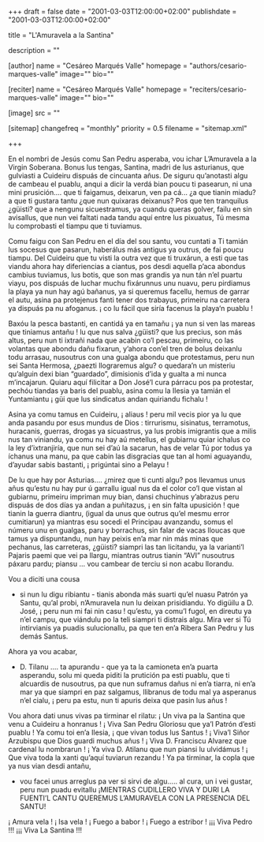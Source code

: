 +++
draft = false
date = "2001-03-03T12:00:00+02:00"
publishdate = "2001-03-03T12:00:00+02:00"

title = "L'Amuravela a la Santina"

description = ""

[author]
    name = "Cesáreo Marqués Valle"
    homepage = "authors/cesario-marques-valle"
    image=""
    bio=""

[reciter]
    name = "Cesáreo Marqués Valle"
    homepage = "reciters/cesario-marques-valle"
    image=""
    bio=""

[image]
    src = ""

[sitemap]
  changefreq = "monthly"
  priority = 0.5
  filename = "sitemap.xml"

+++

En el nombri de Jesús
comu San Pedru asperaba,
vou ichar L’Amuravela
a la Virgin Soberana.
Bonus lus tengas, Santina,
madri de lus asturianus,
que gulviasti a Cuideiru
dispuás de cincuanta añus.
De siguru qu’anotasti
algu de cambeau el puablu,
anqui a dicir la verdá
bian poucu ti pasearun,
ni una mini prusición....
que ti faigamus, deixarun,
ven pa cá... ¿a que tianin miadu?
a que ti gustara tantu
¿que nun quixaras deixanus?
Pos que ten tranquilus ¿güisti?
que a nengunu sicuestramus,
ya cuandu queras golver,
failu en sin avisallus,
que nun vei  faltati nada
tandu aquí entre lus pixuatus,
Tú mesma lu comprobasti
el tiampu que ti tuviamus.

Comu faigu con San Pedru
en el día del sou santu,
vou cuntati a Ti tamián
lus socesus que pasarun,
haberálus más antigus
ya outrus, de fai poucu tiampu.
Del Cuideiru que tu visti
la outra vez que ti truxárun,
a esti que tas viandu ahora
hay diferiencias a ciantus,
pos desdi aquella p’aca
abondus cambius tuviamus,
lus botis, que son mas grandis
ya nun tán n’el puartu viayu,
pos dispuás de luchar muchu
fixárunnus unu nuavu,
peru pirdiamus la playa
ya nun hay agú bañanus,
ya si queremus facellu,
hemus de garrar el autu,
asina pa protejenus
fanti tener dos trabayus,
primeiru na carretera
ya dispuás pa nu afoganus.
¡ co lu fácil que siría
facenus la playa‘n puablu !

Baxóu la pesca bastanti,
en cantidá ya en tamañu
¡ ya nun si ven las mareas
que tiniamus antañu !
lu que nus salva ¿güisti?
que lus precius, son más altus,
peru nun ti ixtrañi nada
que acabin co’l pescau,
primeiru, co las volantas
que abondu dañu fixarun,
y’ahora con’el tren de  bolus
deixanlu todu arrasau,
nusoutrus con una gualga
abondu que protestamus,
peru nun sei Santa Hermosa,
¿paezti llograremus algu?
o quedara’n un misteriu
qu’alguin dexi bian “guardado”,
dimisionis d’ida y gualta
a mi nunca m’incajarun.
Quiaru aquí filicitar
a Don José’l cura párracu
pos pa protestar,  pechóu
tiandas ya baris del puablu,
asina comu la Ilesia
ya tamián el Yuntamiantu
¡ güi que lus sindicatus
andan quiriandu fichalu !

Asina ya comu tamus
en Cuideiru, ¡ aliaus !
peru mil vecis pior
ya lu que anda pasandu
por esus mundus de Dios :
tirrurismu, sisinatus,
terramotus, huracanis,
guerras, drogas ya sicuastrus,
ya lus probis imigrantis
que a milis nus tan viniandu,
ya comu nu hay aú metellus,
el gubiarnu quiar ichalus
co la ley d’ixtranjiría,
que nun sei d’aú la sacarun,
has de velar Tú por todus
ya íchanus una manu,
pa que cabin las disgracias
que tan al homi aguayandu,
d’ayudar sabis bastanti,
¡ prigúntai sino a Pelayu !


De lu que hay por Asturias....
¿mirez que ti cunti algu?
pos llevamus unus añus
qu’estu nu hay pur ú garrallu
igual nus da el color
co’l que vistan al gubiarnu,
primeiru impriman muy bian,
dansi chuchinus y’abrazus
peru dispuás de dos días
ya andan a puñitazus,
¡ en sin falta upusición !
que tianin la guerra diantru,
(igual da unus que outrus
qu’el mesmu error cumitiarun)
ya miantras esu socedi
el Principau avanzandu,
somus el númeru unu
en gualgas, paru y borrachus,
sin falar de vacas lloucas
que tamus ya dispuntandu,
nun hay peixis en’a mar
nin más minas que pechanus,
las carreteras, ¿güisti?
siampri las tan licitandu,
ya la varianti’l Pajaris
paemi que vei pa llargu,
miantras outrus tianin “AVI”
nusoutrus páxaru pardu;
piansu ... vou cambear de terciu
si non acabu llorandu.

Vou a diciti una cousa
- si nun lu digu ribiantu -
tianis abonda más suarti
qu’el nuasu Patrón ya Santu,
qu’al probi, n’Amuravela
nun lu deixan prisidiandu.
Yo digüilu a D. José,
¡ peru nun mi fai nin casu !
qu’estu, ya comu’l fugol,
en direutu ya n’el campu,
que viándulu po la teli
siampri ti distrais algu.
Mira ver si Tú intirvianis
ya puadis sulucionallu,
pa que ten en’a Ribera
San Pedru y lus demás Santus.

Ahora ya vou acabar,
- D. Tilanu .... ta apurandu -
que ya ta la camioneta
en’a puarta asperandu,
solu mi queda piditi
la prutición pa esti puablu,
que ti alcuardis de nusoutrus,
pa que nun suframus dañus
ni en’a tiarra, ni en’a mar
ya que siampri en paz salgamus,
llibranus de todu mal
ya asperanus n’el cialu,
¡ peru pa estu, nun ti apuris
deixa que pasin lus añus !

Vou ahora dati unus vivas
pa tirminar el rilatu:
¡ Un viva pa la Santina
que venu a Cuideiru a honranus !
¡ Viva San Pedru Gloriosu
que ya’l Patrón d’esti puablu !
Ya comu toi en’a Ilesia,
¡ que vivan todus lus Santus !
¡ Viva’l Siñor Arzubispu
que Dios guardi muchus añus !
¡ Viva D. Franciscu Alvarez
que cardenal lu nombrarun !
¡ Ya viva D. Atilanu
que nun piansi lu ulvidámus !
¡ Que viva toda la xanti
qu’aquí tuviarun rezandu !
Ya pa tirminar, la copla
que ya nus vian desdi antañu,
- vou facei unus arreglus
pa ver si sirvi de algu.....
al cura, un i vei gustar,
peru nun puadu evitallu
¡MIENTRAS CUDILLERO VIVA
Y DURI LA FUENTI’L CANTU
QUEREMUS L’AMURAVELA
CON LA PRESENCIA DEL SANTU!

¡ Amura vela ! ¡ Isa vela !
¡ Fuego a babor !
¡ Fuego a estribor !
¡¡¡ Viva Pedro !!!
¡¡¡ Viva La Santina !!!